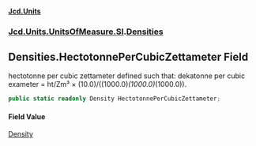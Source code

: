 #### [Jcd.Units](index 'index')
### [Jcd.Units.UnitsOfMeasure.SI](Jcd.Units.UnitsOfMeasure.SI 'Jcd.Units.UnitsOfMeasure.SI').[Densities](Densities 'Jcd.Units.UnitsOfMeasure.SI.Densities')

## Densities.HectotonnePerCubicZettameter Field

hectotonne per cubic zettameter defined such that: dekatonne per cubic exameter = ht/Zm³ ×
(10.0)/((1000.0)*(1000.0)*(1000.0)).

```csharp
public static readonly Density HectotonnePerCubicZettameter;
```

#### Field Value
[Density](Density 'Jcd.Units.UnitTypes.Density')